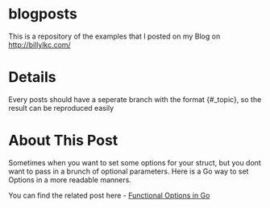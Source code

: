 # blogposts
This is a repository of the examples that I posted on my Blog on http://billylkc.com/

# Details
Every posts should have a seperate branch with the format {#_topic}, so the result can be reproduced easily

# About This Post
Sometimes when you want to set some options for your struct, but you dont want to pass in a brunch of optional parameters.
Here is a Go way to set Options in a more readable manners.

You can find the related post here - [Functional Options in Go](http://billylkc.com/blog/post/billy/Functional-Options-in-Go)
